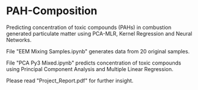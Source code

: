 # PAH-Composition
Predicting concentration of toxic compounds (PAHs) in combustion generated particulate matter using PCA-MLR, Kernel Regression and Neural Networks.

File "EEM Mixing Samples.ipynb" generates data from 20 original samples.

File "PCA Py3 Mixed.ipynb" predicts concentration of toxic compounds using Principal Component Analysis and Multiple Linear Regression.

Please read "Project_Report.pdf" for further insight. 
